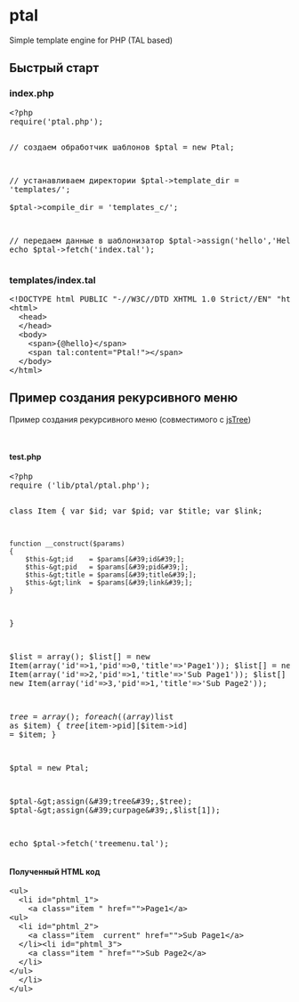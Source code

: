 # ptal
Simple template engine for PHP (TAL based)

<h2>Быстрый старт</h2>


<h3>
	index.php</h3>
<pre class="brush:php;ruler:true;highlight: [1];">&lt;?php
require(&#39;ptal.php&#39;);

// создаем обработчик шаблонов 
$ptal = new Ptal;

// устанавливаем директории 
$ptal-&gt;template_dir = &#39;templates/&#39;;    
$ptal-&gt;compile_dir  = &#39;templates_c/&#39;;  

// передаем данные в шаблонизатор
$ptal-&gt;assign(&#39;hello&#39;,&#39;Hello&#39;);
echo $ptal-&gt;fetch(&#39;index.tal&#39;);
</pre>
<h3>
	templates/index.tal</h3>
<pre class="brush:xml;highlight: [1];">&lt;!DOCTYPE html PUBLIC &quot;-//W3C//DTD XHTML 1.0 Strict//EN&quot; &quot;http://www.w3.org/TR/xhtml1/DTD/xhtml1-strict.dtd&quot;&gt;
&lt;html&gt;
  &lt;head&gt;
  &lt;/head&gt;
  &lt;body&gt;
    &lt;span&gt;{@hello}&lt;/span&gt;
    &lt;span tal:content=&quot;Ptal!&quot;&gt;&lt;/span&gt;
  &lt;/body&gt;
&lt;/html&gt;</pre>



<h2>Пример создания рекурсивного меню</h2>
<p>
	Пример создания рекурсивного меню (совместимого с <a href="http://jstree.com/">jsTree</a>)</p>
<p>
	&nbsp;</p>
<h4>
	test.php</h4>
<pre class="brush:php;highlight: [1];">&lt;?php
require (&#39;lib/ptal/ptal.php&#39;);

class Item
{
    var $id;
    var $pid;
    var $title;
    var $link;

    function __construct($params)
    {
        $this-&gt;id    = $params[&#39;id&#39;];
        $this-&gt;pid   = $params[&#39;pid&#39;];
        $this-&gt;title = $params[&#39;title&#39;];
        $this-&gt;link  = $params[&#39;link&#39;];
    }
}

$list = array();
$list[] = new Item(array(&#39;id&#39;=&gt;1,&#39;pid&#39;=&gt;0,&#39;title&#39;=&gt;&#39;Page1&#39;));
$list[] = new Item(array(&#39;id&#39;=&gt;2,&#39;pid&#39;=&gt;1,&#39;title&#39;=&gt;&#39;Sub Page1&#39;));
$list[] = new Item(array(&#39;id&#39;=&gt;3,&#39;pid&#39;=&gt;1,&#39;title&#39;=&gt;&#39;Sub Page2&#39;));

$tree = array();
foreach ((array)$list as $item)
{
    $tree[$item-&gt;pid][$item-&gt;id] = $item;
}

$ptal = new Ptal;

$ptal-&gt;assign(&#39;tree&#39;,$tree);
$ptal-&gt;assign(&#39;curpage&#39;,$list[1]);

echo $ptal-&gt;fetch(&#39;treemenu.tal&#39;);
</pre>

<h4>
	Полученный HTML код</h4>
<pre class="brush:xml;">&lt;ul&gt;
  &lt;li id=&quot;phtml_1&quot;&gt;
    &lt;a class=&quot;item &quot; href=&quot;&quot;&gt;Page1&lt;/a&gt;  
&lt;ul&gt;
  &lt;li id=&quot;phtml_2&quot;&gt;
    &lt;a class=&quot;item  current&quot; href=&quot;&quot;&gt;Sub Page1&lt;/a&gt;       
  &lt;/li&gt;&lt;li id=&quot;phtml_3&quot;&gt;
    &lt;a class=&quot;item &quot; href=&quot;&quot;&gt;Sub Page2&lt;/a&gt;       
  &lt;/li&gt;
&lt;/ul&gt;     
  &lt;/li&gt;
&lt;/ul&gt;</pre>
<p>
	&nbsp;</p>
